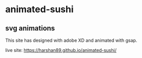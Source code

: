 # animated-sushi

## svg animations

This site has designed with adobe XD and animated with gsap.

live site: https://harshan89.github.io/animated-sushi/
